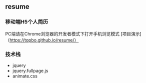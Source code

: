 ## resume
### 移动端H5个人简历
PC端请在Chrome浏览器的开发者模式下打开手机浏览模式
[项目演示]（https://topbo.github.io/resume/）
### 技术栈
* jquery
* jquery.fullpage.js
* animate.css

